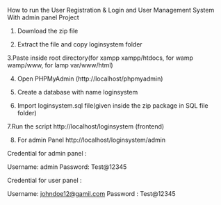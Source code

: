 How to run the User Registration & Login and User Management System With admin panel Project

1. Download the  zip file

2. Extract the file and copy loginsystem folder

3.Paste inside root directory(for xampp xampp/htdocs, for wamp wamp/www, for lamp var/www/html)

4. Open PHPMyAdmin (http://localhost/phpmyadmin)

5. Create a database with name loginsystem

6. Import loginsystem.sql file(given inside the zip package in SQL file folder)

7.Run the script http://localhost/loginsystem (frontend)

8. For admin Panel http://localhost/loginsystem/admin

Credential for admin panel :

Username: admin
Password: Test@12345

Credential for user panel : 

Username: johndoe12@gamil.com
Password : Test@12345
